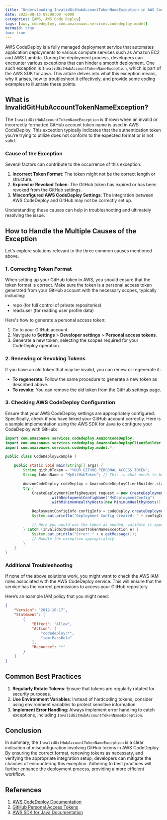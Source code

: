 ```yaml
---
title: "Understanding InvalidGitHubAccountTokenNameException in AWS CodeDeploy"
date: 2025-08-15 09:00:00 -0000
categories: [AWS, AWS Code Deploy]
tags: [aws, codedeploy, com.amazonaws.services.codedeploy.model]
mermaid: true
toc: true
---
```



AWS CodeDeploy is a fully managed deployment service that automates application deployments to various compute services such as Amazon EC2 and AWS Lambda. During the deployment process, developers can encounter various exceptions that can hinder a smooth deployment. One such exception is `InvalidGitHubAccountTokenNameException`, which is part of the AWS SDK for Java. This article delves into what this exception means, why it arises, how to troubleshoot it effectively, and provide some coding examples to illustrate these points.

## What is InvalidGitHubAccountTokenNameException?

The `InvalidGitHubAccountTokenNameException` is thrown when an invalid or incorrectly formatted GitHub account token name is used in AWS CodeDeploy. This exception typically indicates that the authentication token you're trying to utilize does not conform to the expected format or is not valid.

### Cause of the Exception

Several factors can contribute to the occurrence of this exception:

1. **Incorrect Token Format**: The token might not be the correct length or structure.
2. **Expired or Revoked Token**: The GitHub token has expired or has been revoked from the GitHub settings.
3. **Misconfigured AWS CodeDeploy Settings**: The integration between AWS CodeDeploy and GitHub may not be correctly set up.

Understanding these causes can help in troubleshooting and ultimately resolving the issue.

## How to Handle the Multiple Causes of the Exception

Let's explore solutions relevant to the three common causes mentioned above.

### 1. Correcting Token Format

When setting up your GitHub token in AWS, you should ensure that the token format is correct. Make sure the token is a personal access token generated from your GitHub account with the necessary scopes, typically including:

- repo (for full control of private repositories)
- read:user (for reading user profile data)

Here's how to generate a personal access token:

1. Go to your GitHub account.
2. Navigate to **Settings** > **Developer settings** > **Personal access tokens**.
3. Generate a new token, selecting the scopes required for your CodeDeploy operation.

### 2. Renewing or Revoking Tokens

If you have an old token that may be invalid, you can renew or regenerate it:

- **To regenerate**: Follow the same procedure to generate a new token as described above.
- **To revoke**: You can remove the old token from the GitHub settings page.

### 3. Checking AWS CodeDeploy Configuration

Ensure that your AWS CodeDeploy settings are appropriately configured. Specifically, check if you have linked your GitHub account correctly. Here is a sample implementation using the AWS SDK for Java to configure your CodeDeploy with GitHub:

```java
import com.amazonaws.services.codedeploy.AmazonCodeDeploy;
import com.amazonaws.services.codedeploy.AmazonCodeDeployClientBuilder;
import com.amazonaws.services.codedeploy.model.*;

public class CodeDeployExample {

    public static void main(String[] args) {
        String githubToken = "YOUR_GITHUB_PERSONAL_ACCESS_TOKEN";
        String tokenName = "MyGitHubToken"; // This is what needs to be validated

        AmazonCodeDeploy codeDeploy = AmazonCodeDeployClientBuilder.standard().build();
        try {
            CreateDeploymentConfigRequest request = new CreateDeploymentConfigRequest()
                    .withDeploymentConfigName("MyDeploymentConfig")
                    .withMinimumHealthyHosts(new MinimumHealthyHosts().withType("FLEET_PERCENT").withValue(100));

            DeploymentConfigInfo configInfo = codeDeploy.createDeploymentConfig(request).getDeploymentConfigInfo();
            System.out.println("Deployment Config Created: " + configInfo.getDeploymentConfigName());

            // Here you would use the token as needed, validate it appropriately to prevent the exception
        } catch (InvalidGitHubAccountTokenNameException e) {
            System.out.println("Error: " + e.getMessage());
            // Handle the exception appropriately
        }
    }
}
```

### Additional Troubleshooting 

If none of the above solutions work, you might want to check the AWS IAM roles associated with the AWS CodeDeploy service. This will ensure that the service has the correct permissions to access your GitHub repository.

Here’s an example IAM policy that you might need:

```json
{
    "Version": "2012-10-17",
    "Statement": [
        {
            "Effect": "Allow",
            "Action": [
                "codedeploy:*",
                "iam:PassRole"
            ],
            "Resource": "*"
        }
    ]
}
```

## Common Best Practices

1. **Regularly Rotate Tokens**: Ensure that tokens are regularly rotated for security purposes.
2. **Use Environment Variables**: Instead of hardcoding tokens, consider using environment variables to protect sensitive information.
3. **Implement Error Handling**: Always implement error handling to catch exceptions, including `InvalidGitHubAccountTokenNameException`.

## Conclusion

In summary, the `InvalidGitHubAccountTokenNameException` is a clear indication of misconfiguration involving GitHub tokens in AWS CodeDeploy. By ensuring the correct format, renewing tokens as necessary, and verifying the appropriate integration setup, developers can mitigate the chances of encountering this exception. Adhering to best practices will further enhance the deployment process, providing a more efficient workflow. 

## References

1. [AWS CodeDeploy Documentation](https://docs.aws.amazon.com/codedeploy/latest/userguide/welcome.html)
2. [GitHub Personal Access Tokens](https://docs.github.com/en/github/authenticating-to-github/creating-a-personal-access-token)
3. [AWS SDK for Java Documentation](https://docs.aws.amazon.com/sdk-for-java/latest/developer-guide/home.html)